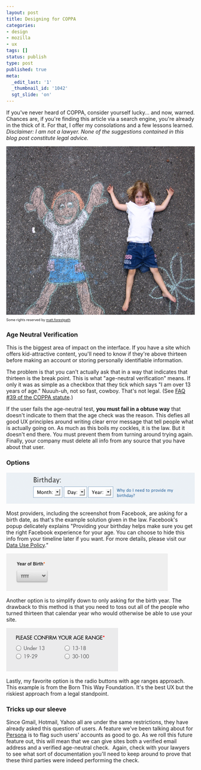 ```yaml
---
layout: post
title: Designing for COPPA
categories:
- design
- mozilla
- ux
tags: []
status: publish
type: post
published: true
meta:
  _edit_last: '1'
  _thumbnail_id: '1042'
  sgt_slide: 'on'
---
```

If you've never heard of COPPA, consider yourself lucky... and now, warned. Chances are, if you're finding this article via a search engine, you're already in the thick of it. For that, I offer my consolations and a few lessons learned.<!--more--> <em>Disclaimer: I am not a lawyer. None of the suggestions contained in this blog post constitute legal advice.</em>

<a href="/img/sidewalk-chalk-kid.jpg"><img class="size-large wp-image-1042" alt="sidewalk-chalk-kid" src="/img/sidewalk-chalk-kid.jpg" width="600" height="450" /></a><span style="font-size: 9px;">Some rights reserved by <a title="original photo at flickr" href="http://www.flickr.com/photos/18123948@N00/281857282">matt.forestpath</a></span>
<h3>Age Neutral Verification</h3>
This is the biggest area of impact on the interface. If you have a site which offers kid-attractive content, you'll need to know if they're above thirteen before making an account or storing personally identifiable information.

The problem is that you can't actually ask that in a way that indicates that thirteen is the break point. This is what "age-neutral verification" means. If only it was as simple as a checkbox that they tick which says "I am over 13 years of age." Nuuuh-uh, not so fast, cowboy. That's not legal. (See <a title="COPPA FAQs" href="http://www.ftc.gov/privacy/coppafaqs.shtm" target="_blank">FAQ #39 of the COPPA statute</a>.)

If the user fails the age-neutral test, <strong>you must fail in a obtuse way</strong> that doesn't indicate to them that the age check was the reason. This defies all good UX principles around writing clear error message that tell people what is actually going on. As much as this boils my cockles, it is the law. But it doesn't end there. You must prevent them from turning around trying again. Finally, your company must delete all info from any source that you have about that user.
<h3>Options</h3>
<a href="/img/coppa-birthday-facebook.png"><img class="size-full wp-image-1034 alignnone" alt="coppa birthday example from facebook" src="/img/coppa-birthday-facebook.png" width="511" height="83" /></a>

Most providers, including the screenshot from Facebook, are asking for a birth date, as that's the example solution given in the law. Facebook's popup delicately explains "Providing your birthday helps make sure you get the right Facebook experience for your age. You can choose to hide this info from your timeline later if you want. For more details, please visit our <a href="https://www.facebook.com/about/privacy/">Data Use Policy</a>."

<a href="/img/Screen-Shot-2013-04-01-at-2.05.42-PM.png"><img class="alignnone size-full wp-image-1039" alt="COPPA birth year" src="/img/Screen-Shot-2013-04-01-at-2.05.42-PM.png" width="432" height="100" /></a>

Another option is to simplify down to only asking for the birth year. The drawback to this method is that you need to toss out all of the people who turned thirteen that calendar year who would otherwise be able to use your site.

<a href="/img/age-neutral-btwf.png"><img class="size-full wp-image-1037 alignnone" alt="Age Neutral Verification BTWF" src="/img/age-neutral-btwf.png" width="299" height="116" /></a>

Lastly, my favorite option is the radio buttons with age ranges approach. This example is from the Born This Way Foundation. It's the best UX but the riskiest approach from a legal standpoint.
<h3>Tricks up our sleeve</h3>
Since Gmail, Hotmail, Yahoo all are under the same restrictions, they have already asked this question of users. A feature we've been talking about for <a title="Mozilla Persona : the official blog" href="http://identity.mozilla.com/" target="_blank">Persona</a> is to flag such users' accounts as good to go. As we roll this future feature out, this will mean that we can give sites both a verified email address and a verified age-neutral check.  Again, check with your lawyers to see what sort of documentation you'll need to keep around to prove that these third parties were indeed performing the check.
